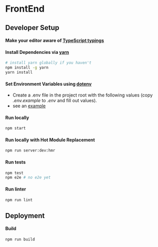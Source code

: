 # FrontEnd

## Developer Setup

#### Make your editor aware of [TypeScript typings](README_typescript.md)
#### Install Dependencies via [yarn](https://yarnpkg.com/en/docs/migrating-from-npm)

```sh
# install yarn globally if you haven't
npm install -g yarn
yarn install
```

#### Set Environment Variables using [dotenv](https://github.com/bkeepers/dotenv)

  * Create a .env file in the project root with the following values (copy _.env.example_ to _.env_ and fill out values).
  * see an [example](README_env.md)



#### Run locally

```sh
npm start
```


#### Run locally with Hot Module Replacement

```sh
npm run server:dev:hmr

```

#### Run tests

```sh
npm test
npm e2e # no e2e yet
```

#### Run linter

```sh
npm run lint
```

## Deployment

#### Build

```sh
npm run build
```
